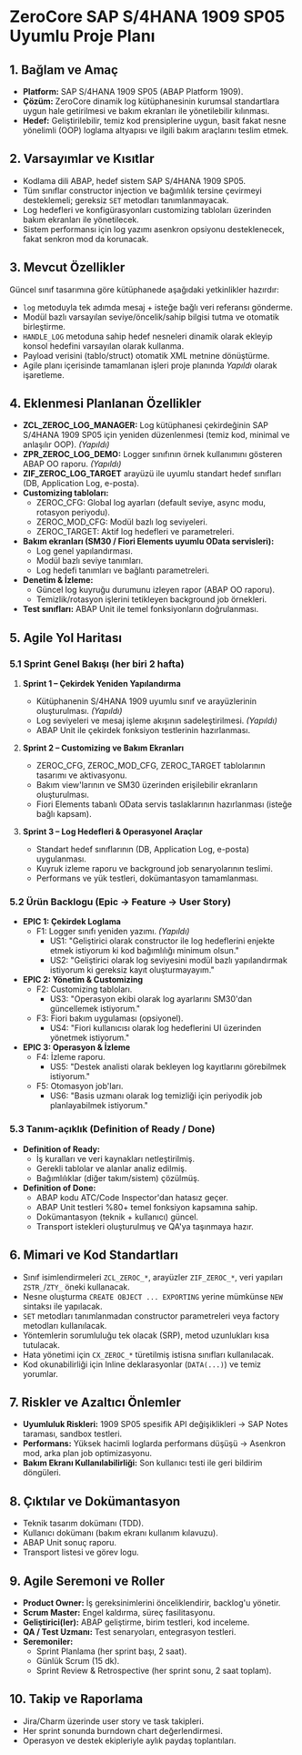 # ZeroCore SAP S/4HANA 1909 SP05 Uyumlu Proje Planı

## 1. Bağlam ve Amaç
- **Platform:** SAP S/4HANA 1909 SP05 (ABAP Platform 1909).
- **Çözüm:** ZeroCore dinamik log kütüphanesinin kurumsal standartlara uygun hale getirilmesi ve bakım ekranları ile yönetilebilir kılınması.
- **Hedef:** Geliştirilebilir, temiz kod prensiplerine uygun, basit fakat nesne yönelimli (OOP) loglama altyapısı ve ilgili bakım araçlarını teslim etmek.

## 2. Varsayımlar ve Kısıtlar
- Kodlama dili ABAP, hedef sistem SAP S/4HANA 1909 SP05.
- Tüm sınıflar constructor injection ve bağımlılık tersine çevirmeyi desteklemeli; gereksiz `SET` metodları tanımlanmayacak.
- Log hedefleri ve konfigürasyonları customizing tabloları üzerinden bakım ekranları ile yönetilecek.
- Sistem performansı için log yazımı asenkron opsiyonu desteklenecek, fakat senkron mod da korunacak.

## 3. Mevcut Özellikler
Güncel sınıf tasarımına göre kütüphanede aşağıdaki yetkinlikler hazırdır:
- `log` metoduyla tek adımda mesaj + isteğe bağlı veri referansı gönderme.
- Modül bazlı varsayılan seviye/öncelik/sahip bilgisi tutma ve otomatik birleştirme.
- `HANDLE_LOG` metoduna sahip hedef nesneleri dinamik olarak ekleyip konsol hedefini varsayılan olarak kullanma.
- Payload verisini (tablo/struct) otomatik XML metnine dönüştürme.
- Agile planı içerisinde tamamlanan işleri proje planında *Yapıldı* olarak işaretleme.

## 4. Eklenmesi Planlanan Özellikler
- **ZCL_ZEROC_LOG_MANAGER:** Log kütüphanesi çekirdeğinin SAP S/4HANA 1909 SP05 için yeniden düzenlenmesi (temiz kod, minimal ve anlaşılır OOP). *(Yapıldı)*
- **ZPR_ZEROC_LOG_DEMO:** Logger sınıfının örnek kullanımını gösteren ABAP OO raporu. *(Yapıldı)*
- **ZIF_ZEROC_LOG_TARGET** arayüzü ile uyumlu standart hedef sınıfları (DB, Application Log, e-posta).
- **Customizing tabloları:**
  - ZEROC_CFG: Global log ayarları (default seviye, async modu, rotasyon periyodu).
  - ZEROC_MOD_CFG: Modül bazlı log seviyeleri.
  - ZEROC_TARGET: Aktif log hedefleri ve parametreleri.
- **Bakım ekranları (SM30 / Fiori Elements uyumlu OData servisleri):**
  - Log genel yapılandırması.
  - Modül bazlı seviye tanımları.
  - Log hedefi tanımları ve bağlantı parametreleri.
- **Denetim & İzleme:**
  - Güncel log kuyruğu durumunu izleyen rapor (ABAP OO raporu).
  - Temizlik/rotasyon işlerini tetikleyen background job örnekleri.
- **Test sınıfları:** ABAP Unit ile temel fonksiyonların doğrulanması.

## 5. Agile Yol Haritası
### 5.1 Sprint Genel Bakışı (her biri 2 hafta)
1. **Sprint 1 – Çekirdek Yeniden Yapılandırma**
   - Kütüphanenin S/4HANA 1909 uyumlu sınıf ve arayüzlerinin oluşturulması. *(Yapıldı)*
   - Log seviyeleri ve mesaj işleme akışının sadeleştirilmesi. *(Yapıldı)*
   - ABAP Unit ile çekirdek fonksiyon testlerinin hazırlanması.

2. **Sprint 2 – Customizing ve Bakım Ekranları**
   - ZEROC_CFG, ZEROC_MOD_CFG, ZEROC_TARGET tablolarının tasarımı ve aktivasyonu.
   - Bakım view'larının ve SM30 üzerinden erişilebilir ekranların oluşturulması.
   - Fiori Elements tabanlı OData servis taslaklarının hazırlanması (isteğe bağlı kapsam).

3. **Sprint 3 – Log Hedefleri & Operasyonel Araçlar**
   - Standart hedef sınıflarının (DB, Application Log, e-posta) uygulanması.
   - Kuyruk izleme raporu ve background job senaryolarının teslimi.
   - Performans ve yük testleri, dokümantasyon tamamlanması.

### 5.2 Ürün Backlogu (Epic -> Feature -> User Story)
- **EPIC 1: Çekirdek Loglama**
  - F1: Logger sınıfı yeniden yazımı. *(Yapıldı)*
    - US1: "Geliştirici olarak constructor ile log hedeflerini enjekte etmek istiyorum ki kod bağımlılığı minimum olsun."
    - US2: "Geliştirici olarak log seviyesini modül bazlı yapılandırmak istiyorum ki gereksiz kayıt oluşturmayayım."
- **EPIC 2: Yönetim & Customizing**
  - F2: Customizing tabloları.
    - US3: "Operasyon ekibi olarak log ayarlarını SM30'dan güncellemek istiyorum."
  - F3: Fiori bakım uygulaması (opsiyonel).
    - US4: "Fiori kullanıcısı olarak log hedeflerini UI üzerinden yönetmek istiyorum."
- **EPIC 3: Operasyon & İzleme**
  - F4: İzleme raporu.
    - US5: "Destek analisti olarak bekleyen log kayıtlarını görebilmek istiyorum."
  - F5: Otomasyon job'ları.
    - US6: "Basis uzmanı olarak log temizliği için periyodik job planlayabilmek istiyorum."

### 5.3 Tanım-açıklık (Definition of Ready / Done)
- **Definition of Ready:**
  - İş kuralları ve veri kaynakları netleştirilmiş.
  - Gerekli tablolar ve alanlar analiz edilmiş.
  - Bağımlılıklar (diğer takım/sistem) çözülmüş.
- **Definition of Done:**
  - ABAP kodu ATC/Code Inspector'dan hatasız geçer.
  - ABAP Unit testleri %80+ temel fonksiyon kapsamına sahip.
  - Dokümantasyon (teknik + kullanıcı) güncel.
  - Transport istekleri oluşturulmuş ve QA'ya taşınmaya hazır.

## 6. Mimari ve Kod Standartları
- Sınıf isimlendirmeleri `ZCL_ZEROC_*`, arayüzler `ZIF_ZEROC_*`, veri yapıları `ZSTR_`/`ZTY_` öneki kullanacak.
- Nesne oluşturma `CREATE OBJECT ... EXPORTING` yerine mümkünse `NEW` sintaksı ile yapılacak.
- `SET` metodları tanımlanmadan constructor parametreleri veya factory metodları kullanılacak.
- Yöntemlerin sorumluluğu tek olacak (SRP), metod uzunlukları kısa tutulacak.
- Hata yönetimi için `CX_ZEROC_*` türetilmiş istisna sınıfları kullanılacak.
- Kod okunabilirliği için Inline deklarasyonlar (`DATA(...)`) ve temiz yorumlar.

## 7. Riskler ve Azaltıcı Önlemler
- **Uyumluluk Riskleri:** 1909 SP05 spesifik API değişiklikleri -> SAP Notes taraması, sandbox testleri.
- **Performans:** Yüksek hacimli loglarda performans düşüşü -> Asenkron mod, arka plan job optimizasyonu.
- **Bakım Ekranı Kullanılabilirliği:** Son kullanıcı testi ile geri bildirim döngüleri.

## 8. Çıktılar ve Dokümantasyon
- Teknik tasarım dokümanı (TDD).
- Kullanıcı dokümanı (bakım ekranı kullanım kılavuzu).
- ABAP Unit sonuç raporu.
- Transport listesi ve görev logu.

## 9. Agile Seremoni ve Roller
- **Product Owner:** İş gereksinimlerini önceliklendirir, backlog'u yönetir.
- **Scrum Master:** Engel kaldırma, süreç fasilitasyonu.
- **Geliştirici(ler):** ABAP geliştirme, birim testleri, kod inceleme.
- **QA / Test Uzmanı:** Test senaryoları, entegrasyon testleri.
- **Seremoniler:**
  - Sprint Planlama (her sprint başı, 2 saat).
  - Günlük Scrum (15 dk).
  - Sprint Review & Retrospective (her sprint sonu, 2 saat toplam).

## 10. Takip ve Raporlama
- Jira/Charm üzerinde user story ve task takipleri.
- Her sprint sonunda burndown chart değerlendirmesi.
- Operasyon ve destek ekipleriyle aylık paydaş toplantıları.
